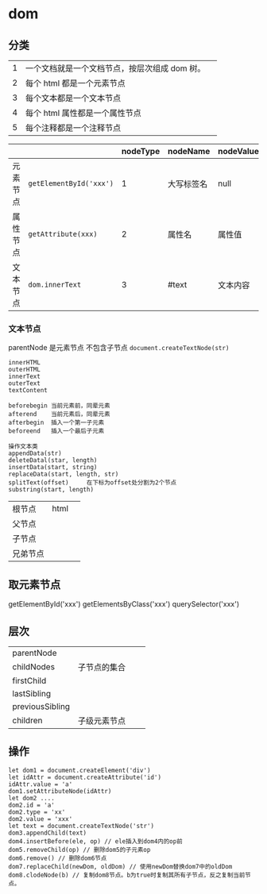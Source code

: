 # dom

## 分类

|     |                                               |     |
| --- | --------------------------------------------- | --- |
| 1   | 一个文档就是一个文档节点，按层次组成 dom 树。 |     |
| 2   | 每个 html 都是一个元素节点                    |     |
| 3   | 每个文本都是一个文本节点                      |     |
| 4   | 每个 html 属性都是一个属性节点                |     |
| 5   | 每个注释都是一个注释节点                      |     |

|          |                         | nodeType | nodeName   | nodeValue |     |
| -------- | ----------------------- | -------- | ---------- | --------- | --- |
| 元素节点 | `getElementById('xxx')` | 1        | 大写标签名 | null      |     |
| 属性节点 | `getAttribute(xxx)`     | 2        | 属性名     | 属性值    |     |
| 文本节点 | `dom.innerText`         | 3        | #text      | 文本内容  |     |

### 文本节点

parentNode 是元素节点
不包含子节点
`document.createTextNode(str)`

```
innerHTML
outerHTML
innerText
outerText
textContent

beforebegin 当前元素前，同辈元素
afterend    当前元素后，同辈元素
afterbegin  插入一个第一子元素
beforeend   插入一个最后子元素

操作文本类
appendData(str)
deleteDatal(star, length)
insertData(start, string)
replaceData(start, length, str)
splitText(offset)     在下标为offset处分割为2个节点
substring(start, length)
```

|          |      |     |
| -------- | ---- | --- |
| 根节点   | html |     |
| 父节点   |      |     |
| 子节点   |      |     |
| 兄弟节点 |      |     |

## 取元素节点

getElementById('xxx')
getElementsByClass('xxx')
querySelector('xxx')

## 层次

|                 |              |     |     |
| --------------- | ------------ | --- | --- |
| parentNode      |              |     |     |
| childNodes      | 子节点的集合 |     |     |
| firstChild      |              |     |     |
| lastSibling     |              |     |     |
| previousSibling |              |     |     |
| children        | 子级元素节点 |     |     |

## 操作

```
let dom1 = document.createElement('div')
let idAttr = document.createAttribute('id')
idAttr.value = 'a'
dom1.setAttributeNode(idAttr)
let dom2 ....
dom2.id = 'a'
dom2.type = 'xx'
dom2.value = 'xxx'
let text = document.createTextNode('str')
dom3.appendChild(text)
dom4.insertBefore(ele, op) // ele插入到dom4内的op前
dom5.removeChild(op) // 删除dom5的子元素op
dom6.remove() // 删除dom6节点
dom7.replaceChild(newDom, oldDom) // 使用newDom替换dom7中的oldDom
dom8.clodeNode(b) // 复制dom8节点。b为true时复制其所有子节点，反之复制当前节点。
```

##
